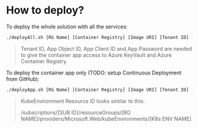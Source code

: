 # How to deploy?

To deploy the whole solution with all the services:

```bash
./deployAll.sh [RG Name] [Container Registry] [Image URI] [Tenant ID] [App Object ID] [App Client ID] [App Password] [WebHook API Key to use]
```

> Tenant ID, App Object ID, App Client ID and App Password are needed to give the container app access to Azure KeyVault and Azure Container Registry.

To deploy the container app only (TODO: setup Continuous Deployment from GitHub):

```bash
./deployApp.sh [RG Name] [Container Registry] [Image URI] [Tenant ID] [App Client ID] [App Password] [WebHook API Key to use] [Azure KeyVault URL] [KubeEnvironment Resource ID]

```

> KubeEnvironment Resource ID looks similar to this:  
>
> /subscriptions/[SUB ID]/resourceGroups/[RG NAME]/providers/Microsoft.Web/kubeEnvironments/[K8s ENV NAME]

